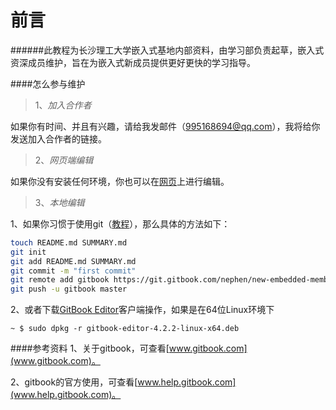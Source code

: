 前言
=======

######此教程为长沙理工大学嵌入式基地内部资料，由学习部负责起草，嵌入式资深成员维护，旨在为嵌入式新成员提供更好更快的学习指导。

####怎么参与维护
>1、*加入合作者*

如果你有时间、并且有兴趣，请给我发邮件（995168694@qq.com），我将给你发送加入合作者的链接。

>2、*网页端编辑*

如果你没有安装任何环境，你也可以在[网页](https://www.gitbook.com/book/nephen/new-embedded-member-learning-guidance/details)上进行编辑。

>3、*本地编辑*

1、如果你习惯于使用git（[教程](http://www.liaoxuefeng.com/wiki/0013739516305929606dd18361248578c67b8067c8c017b000/)），那么具体的方法如下：

```bash
touch README.md SUMMARY.md
git init
git add README.md SUMMARY.md
git commit -m "first commit"
git remote add gitbook https://git.gitbook.com/nephen/new-embedded-member-learning-guidance.git
git push -u gitbook master
```
2、或者下载[GitBook Editor](https://www.gitbook.com/editor)客户端操作，如果是在64位Linux环境下
```
~ $ sudo dpkg -r gitbook-editor-4.2.2-linux-x64.deb
```

####参考资料
1、关于gitbook，可查看[www.gitbook.com](www.gitbook.com)。

2、gitbook的官方使用，可查看[www.help.gitbook.com](www.help.gitbook.com)。

